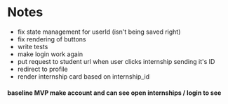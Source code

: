 # Notes

- fix state management for userId (isn't being saved right)
- fix rendering of buttons
- write tests
- make login work again
- put request to student url when user clicks internship sending it's ID
- redirect to profile
- render internship card based on internship_id




#### baseline MVP make account and can see open internships / login to see 